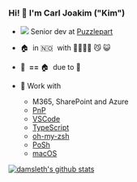 ### Hi! 👋 I'm Carl Joakim ("Kim")

- <img src="https://avatars2.githubusercontent.com/u/11045723?s=24" /> Senior dev at [Puzzlepart](https://github.com/puzzlepart)  
- 🏠&nbsp; in 🇳🇴  &nbsp;with 👨‍👩‍👧‍👦 😼 😺  
- 🏢&nbsp;  **==** 🏠&nbsp;  due to 🦠  
  
- 🔧 Work with  
  - M365, SharePoint and Azure
  - [PnP](https://github.com/pnp/pnp-powershell)   
  - [VSCode](https://github.com/microsoft/vscode)
  - [TypeScript](https://github.com/microsoft/typescript)
  - [oh-my-zsh](https://github.com/robbyrussell/oh-my-zsh/)
  - [PoSh](https://github.com/powershell/powershell)
  - [macOS](https://github.com/iCHAIT/awesome-macOS)
  

<a href="https://github.com/damsleth">
<img align="center" src="https://github-readme-stats.vercel.app/api?username=damsleth&count_private=true&theme=solarized-light&show_icons=true" alt="damsleth's github stats" />
</a>
